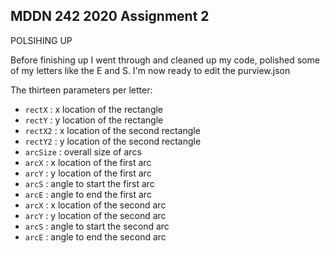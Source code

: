 ## MDDN 242 2020 Assignment 2
POLSIHING UP

Before finishing up I went through and cleaned up my code, polished some of my letters like the E and S. I'm now ready to edit the purview.json

The thirteen parameters per letter:
  * `rectX` : x location of the rectangle
  * `rectY` : y location of the rectangle
  * `rectX2` : x location of the second rectangle
  * `rectY2` : y location of the second rectangle
  * `arcSize` : overall size of arcs 
  * `arcX` : x location of the first arc
  * `arcY` : y location of the first arc
  * `arcS` : angle to start the first arc
  * `arcE` : angle to end the first arc
  * `arcX` : x location of the second arc
  * `arcY` : y location of the second arc
  * `arcS` : angle to start the second arc
  * `arcE` : angle to end the second arc


